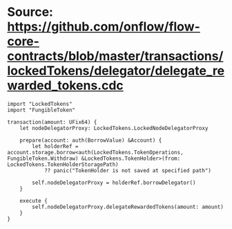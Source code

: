 # Source: https://github.com/onflow/flow-core-contracts/blob/master/transactions/lockedTokens/delegator/delegate_rewarded_tokens.cdc

```
import "LockedTokens"
import "FungibleToken"

transaction(amount: UFix64) {
    let nodeDelegatorProxy: LockedTokens.LockedNodeDelegatorProxy

    prepare(account: auth(BorrowValue) &Account) {
        let holderRef = account.storage.borrow<auth(LockedTokens.TokenOperations, FungibleToken.Withdraw) &LockedTokens.TokenHolder>(from: LockedTokens.TokenHolderStoragePath)
            ?? panic("TokenHolder is not saved at specified path")
        
        self.nodeDelegatorProxy = holderRef.borrowDelegator()
    }

    execute {
        self.nodeDelegatorProxy.delegateRewardedTokens(amount: amount)
    }
}

```